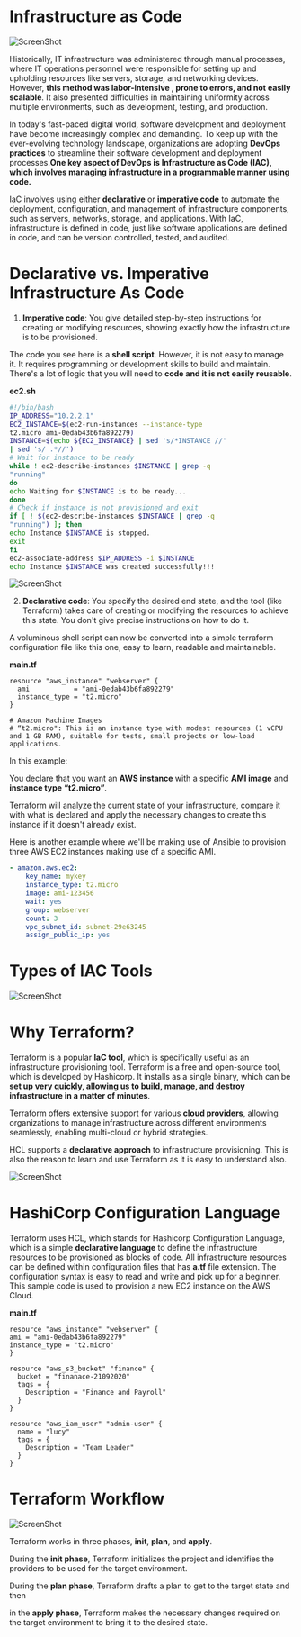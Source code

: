 # Infrastructure as Code

![ScreenShot](/assets/maxresdefaul.jpg)

Historically, IT infrastructure was administered through manual processes, where IT operations personnel were responsible for setting up and upholding resources like servers, storage, and networking devices. However, **this method was labor-intensive , prone to errors, and not easily scalable**. It also presented difficulties in maintaining uniformity across multiple environments, such as development, testing, and production.

In today's fast-paced digital world, software development and deployment have become increasingly complex and demanding. To keep up with the ever-evolving technology landscape, organizations are adopting **DevOps practices** to streamline their software development and deployment processes.**One key aspect of DevOps is Infrastructure as Code (IAC), which involves managing infrastructure in a programmable manner using code.**

IaC involves using either **declarative** or **imperative code** to automate the deployment, configuration, and management of infrastructure components, such as servers, networks, storage, and applications. With IaC, infrastructure is defined in code, just like software applications are defined in code, and can be version controlled, tested, and audited.

# Declarative vs. Imperative Infrastructure As Code

1. **Imperative code**: You give detailed step-by-step instructions for creating or modifying resources, showing exactly how the infrastructure is to be provisioned.

The code you see here is a **shell script**. However, it is not easy to manage it. It requires programming or development skills to build and maintain. There's a lot of logic that you will need to **code and it is not easily reusable**.

**ec2.sh**
```sh
#!/bin/bash
IP_ADDRESS="10.2.2.1"
EC2_INSTANCE=$(ec2-run-instances --instance-type
t2.micro ami-0edab43b6fa892279)
INSTANCE=$(echo ${EC2_INSTANCE} | sed 's/*INSTANCE //'
| sed 's/ .*//')
# Wait for instance to be ready
while ! ec2-describe-instances $INSTANCE | grep -q
"running"
do
echo Waiting for $INSTANCE is to be ready...
done
# Check if instance is not provisioned and exit
if [ ! $(ec2-describe-instances $INSTANCE | grep -q
"running") ]; then
echo Instance $INSTANCE is stopped.
exit
fi
ec2-associate-address $IP_ADDRESS -i $INSTANCE
echo Instance $INSTANCE was created successfully!!!
```
![ScreenShot](/assets/ec2.PNG)

2. **Declarative code**: You specify the desired end state, and the tool (like Terraform) takes care of creating or modifying the resources to achieve this state. You don't give precise instructions on how to do it.

A voluminous shell script can now be converted into a simple terraform configuration file like this one, easy to learn, readable and maintainable.

**main.tf**
```hcl
resource "aws_instance" "webserver" {
  ami           = "ami-0edab43b6fa892279"
  instance_type = "t2.micro"
}

# Amazon Machine Images
# “t2.micro": This is an instance type with modest resources (1 vCPU and 1 GB RAM), suitable for tests, small projects or low-load applications.
```
In this example:

You declare that you want an **AWS instance** with a specific **AMI image** and **instance type** **“t2.micro”**.

Terraform will analyze the current state of your infrastructure, compare it with what is declared and apply the necessary changes to create this instance if it doesn't already exist.

Here is another example where we'll be making use of Ansible to provision three AWS EC2 instances making use of a specific AMI.

```yml
- amazon.aws.ec2:
    key_name: mykey
    instance_type: t2.micro
    image: ami-123456
    wait: yes
    group: webserver
    count: 3
    vpc_subnet_id: subnet-29e63245
    assign_public_ip: yes
```

# Types of IAC Tools

![ScreenShot](/assets/Capture1.PNG)

# Why Terraform?

Terraform is a popular **IaC tool**, which is specifically useful as an infrastructure provisioning tool. Terraform is a free and open-source tool, which is developed by Hashicorp. It installs as a single binary, which can be **set up very quickly, allowing us to build, manage, and destroy infrastructure in a matter of minutes**.

Terraform offers extensive support for various **cloud providers**, allowing organizations to manage infrastructure across different environments seamlessly, enabling multi-cloud or hybrid strategies.

HCL supports a **declarative approach** to infrastructure provisioning. This is also the reason to learn and use Terraform as it is easy to understand also.

![ScreenShot](/assets/terraform-1.png)

# HashiCorp Configuration Language

Terraform uses HCL, which stands for Hashicorp Configuration Language, which is a simple **declarative language** to define the infrastructure resources to be provisioned as blocks of code. All infrastructure resources can be defined within configuration files that has **a.tf** file extension. The configuration syntax is easy to read and write and pick up for a beginner. This sample code is used to provision a new EC2 instance on the AWS Cloud.

**main.tf**
```hcl
resource "aws_instance" "webserver" {
ami = "ami-0edab43b6fa892279"
instance_type = "t2.micro"
}

resource "aws_s3_bucket" "finance" {
  bucket = "finanace-21092020"
  tags = {
    Description = "Finance and Payroll"
  }
}

resource "aws_iam_user" "admin-user" {
  name = "lucy"
  tags = {
    Description = "Team Leader"
  }
}
```

# Terraform Workflow

![ScreenShot](/assets/Terraformworkflow.PNG)

Terraform works in three phases, **init**, **plan**, and **apply**. 

During the **init phase**, Terraform initializes the project and identifies the providers to be used for the target environment. 

During the **plan phase**, Terraform drafts a plan to get to the target state and then 

in the **apply phase**, Terraform makes the necessary changes required on the target environment to bring it to the desired state.

